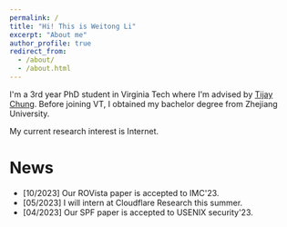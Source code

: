 ```yaml
---
permalink: /
title: "Hi! This is Weitong Li"
excerpt: "About me"
author_profile: true
redirect_from: 
  - /about/
  - /about.html
---
```


I'm a 3rd year PhD student in Virginia Tech where I'm advised by [Tijay Chung](https://taejoong.github.io/). 
Before joining VT, I obtained my bachelor degree from Zhejiang University.

My current research interest is Internet. 

News
===
+ [10/2023] Our ROVista paper is accepted to IMC'23.
+ [05/2023] I will intern at Cloudflare Research this summer.
+ [04/2023] Our SPF paper is accepted to USENIX security'23.
